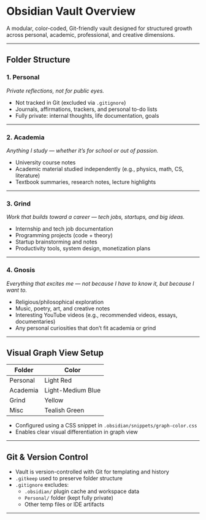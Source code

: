 # Obsidian Vault Overview

A modular, color-coded, Git-friendly vault designed for structured growth across personal, academic, professional, and creative dimensions.

---

## Folder Structure

### 1. Personal
_Private reflections, not for public eyes._

- Not tracked in Git (excluded via `.gitignore`)
- Journals, affirmations, trackers, and personal to-do lists
- Fully private: internal thoughts, life documentation, goals

---

### 2. Academia
_Anything I study — whether it’s for school or out of passion._

- University course notes
- Academic material studied independently (e.g., physics, math, CS, literature)
- Textbook summaries, research notes, lecture highlights

---

### 3. Grind
_Work that builds toward a career — tech jobs, startups, and big ideas._

- Internship and tech job documentation
- Programming projects (code + theory)
- Startup brainstorming and notes
- Productivity tools, system design, monetization plans

---

### 4. Gnosis
_Everything that excites me — not because I have to know it, but because I want to._

- Religious/philosophical exploration
- Music, poetry, art, and creative notes
- Interesting YouTube videos (e.g., recommended videos, essays, documentaries)
- Any personal curiosities that don’t fit academia or grind

---

## Visual Graph View Setup

| Folder   | Color             |
|----------|-------------------|
| Personal | Light Red         |
| Academia | Light-Medium Blue |
| Grind    | Yellow            |
| Misc     | Tealish Green     |

- Configured using a CSS snippet in `.obsidian/snippets/graph-color.css`
- Enables clear visual differentiation in graph view

---

## Git & Version Control

- Vault is version-controlled with Git for templating and history
- `.gitkeep` used to preserve folder structure
- `.gitignore` excludes:
  - `.obsidian/` plugin cache and workspace data
  - `Personal/` folder (kept fully private)
  - Other temp files or IDE artifacts

---

